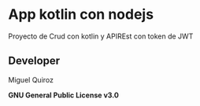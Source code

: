 # App kotlin con nodejs

Proyecto de Crud con kotlin y APIREst con token de JWT 


## Developer
Miguel Quiroz

**GNU General Public License v3.0**
<!-- 
https://docs.github.com/es/get-started/writing-on-github/getting-started-with-writing-and-formatting-on-github/basic-writing-and-formatting-syntax -->